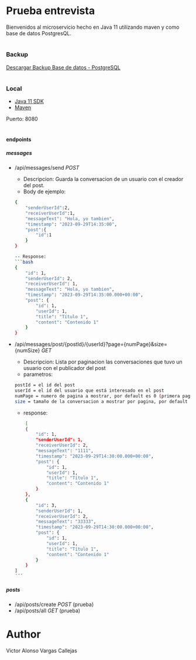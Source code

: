 # Prueba entrevista

Bienvenidos al microservicio hecho en Java 11 utilizando maven y como base de datos PostgresQL.
#
### Backup
[Descargar Backup Base de datos - PostgreSQL](https://drive.google.com/file/d/1TFXh-f1Bm3QdBSoYFQa5ifDIeO7bkqhn/view?usp=drive_link)
#
### Local
* [Java 11 SDK](https://www.oracle.com/co/java/technologies/javase/jdk11-archive-downloads.html)
* [Maven](https://maven.apache.org/download.cgi)

Puerto: 8080
#
#### endpoints
##### messages
- /api/messages/send *POST*
    - Descripcion:
    Guarda la conversacion de un usuario con el creador del post.
    - Body de ejemplo:
    ```bash
    {
        "senderUserId":2,
        "receiverUserId":1,
        "messageText": "Hola, yo tambien",
        "timestamp": "2023-09-29T14:35:00",
        "post":{
            "id":1
        }
    }
    
    -- Response:
    ```bash
    {
        "id": 1,
        "senderUserId": 2,
        "receiverUserId": 1,
        "messageText": "Hola, yo tambien",
        "timestamp": "2023-09-29T14:35:00.000+00:00",
        "post": {
            "id": 1,
            "userId": 1,
            "title": "Título 1",
            "content": "Contenido 1"
        }
    }
    ```
- /api/messages/post/{postId}/{userId}?page={numPage}&size={numSize} *GET*

    - Descripcion:
    Lista por paginacion las conversaciones que tuvo un usuario con el publicador del post
    - parametros:
    ```bash
    postId = el id del post
    userId = el id del usuario que está interesado en el post
    numPage = numero de pagina a mostrar, por default es 0 (primera pagina)
    size = tamaño de la conversacion a mostrar por pagina, por default es 15
    ```
    - response:
    ```bash
        [
        {
            "id": 1,
            "senderUserId": 1,
            "receiverUserId": 2,
            "messageText": "1111",
            "timestamp": "2023-09-29T14:30:00.000+00:00",
            "post": {
                "id": 1,
                "userId": 1,
                "title": "Título 1",
                "content": "Contenido 1"
            }
        },
        {
            "id": 3,
            "senderUserId": 1,
            "receiverUserId": 2,
            "messageText": "33333",
            "timestamp": "2023-09-29T14:30:00.000+00:00",
            "post": {
                "id": 1,
                "userId": 1,
                "title": "Título 1",
                "content": "Contenido 1"
            }
        }
    ]
    ´´´
##### posts
- /api/posts/create *POST* (prueba)
- /api/posts/all *GET* (prueba)

# Author
Victor Alonso Vargas Callejas
